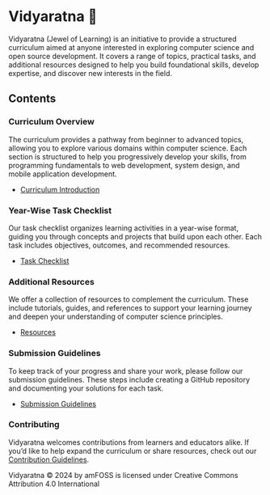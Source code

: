 # Vidyaratna  :gem:

Vidyaratna (Jewel of Learning) is an initiative to provide a structured curriculum aimed at anyone interested in exploring computer science and open source development. It covers a range of topics, practical tasks, and additional resources designed to help you build foundational skills, develop expertise, and discover new interests in the field.

## Contents

### Curriculum Overview

The curriculum provides a pathway from beginner to advanced topics, allowing you to explore various domains within computer science. Each section is structured to help you progressively develop your skills, from programming fundamentals to web development, system design, and mobile application development.

- [Curriculum Introduction](docs/curriculum.md)

### Year-Wise Task Checklist

Our task checklist organizes learning activities in a year-wise format, guiding you through concepts and projects that build upon each other. Each task includes objectives, outcomes, and recommended resources.

- [Task Checklist]()

### Additional Resources

We offer a collection of resources to complement the curriculum. These include tutorials, guides, and references to support your learning journey and deepen your understanding of computer science principles.

- [Resources](docs/resources.md)

### Submission Guidelines

To keep track of your progress and share your work, please follow our submission guidelines. These steps include creating a GitHub repository and documenting your solutions for each task.

- [Submission Guidelines]()

### Contributing

Vidyaratna welcomes contributions from learners and educators alike. If you’d like to help expand the curriculum or share resources, check out our [Contribution Guidelines](./CONTRIBUTING.md).

Vidyaratna © 2024 by amFOSS is licensed under Creative Commons Attribution 4.0 International
